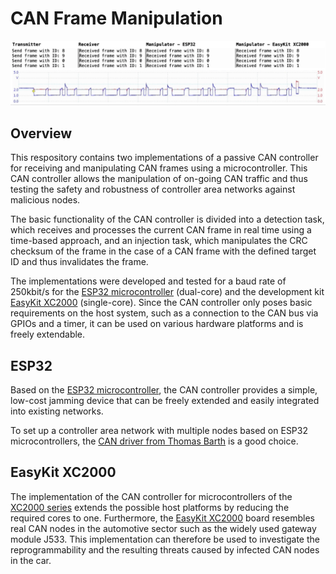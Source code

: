 # CAN Frame Manipulation
![Alt Text](can_frame_manipulation.gif)

## Overview
This respository contains two implementations of a passive CAN controller for receiving and manipulating CAN frames using a microcontroller. This CAN controller allows the manipulation of on-going CAN traffic and thus testing the safety and robustness of controller area networks against malicious nodes.

The basic functionality of the CAN controller is divided into a detection task, which receives and processes the current CAN frame in real time using a time-based approach, and an injection task, which manipulates the CRC checksum of the frame in the case of a CAN frame with the defined target ID and thus invalidates the frame.

The implementations were developed and tested for a baud rate of 250kbit/s for the [ESP32 microcontroller](https://www.espressif.com/en/products/socs/esp32) (dual-core) and the development kit [EasyKit XC2000](https://www.infineon.com/dgdl/Infineon--UM-v01_00-NA.pdf?fileId=db3a304316f66ee801175f31325a76d3) (single-core). Since the CAN controller only poses basic requirements on the host system, such as a connection to the CAN bus via GPIOs and a timer, it can be used on various hardware platforms and is freely extendable.

## ESP32
Based on the [ESP32 microcontroller](https://www.espressif.com/en/products/socs/esp32), the CAN controller provides a simple, low-cost jamming device that can be freely extended and easily integrated into existing networks.

To set up a controller area network with multiple nodes based on ESP32 microcontrollers, the [CAN driver from Thomas Barth](https://github.com/ThomasBarth/ESP32-CAN-Driver) is a good choice.

## EasyKit XC2000
The implementation of the CAN controller for microcontrollers of the [XC2000 series](https://en.wikipedia.org/wiki/XC_2000_family) extends the possible host platforms by reducing the required cores to one. Furthermore, the [EasyKit XC2000](https://www.infineon.com/dgdl/Infineon--UM-v01_00-NA.pdf?fileId=db3a304316f66ee801175f31325a76d3) board resembles real CAN nodes in the automotive sector such as the widely used gateway module J533. This implementation can therefore be used to investigate the reprogrammability and the resulting threats caused by infected CAN nodes in the car.
